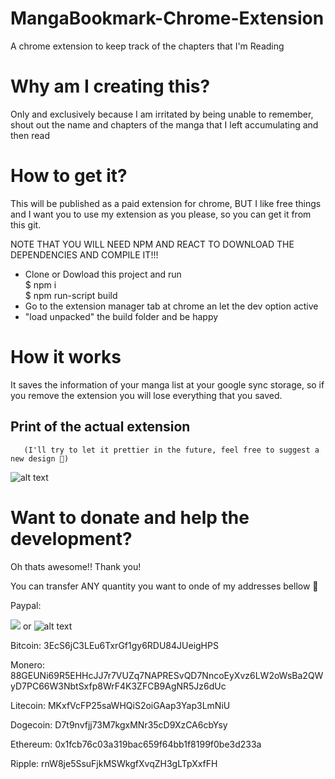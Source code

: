 # MangaBookmark-Chrome-Extension

A chrome extension to keep track of the chapters that I'm Reading

# Why am I creating this?

Only and exclusively because I am irritated by being unable to remember, shout out the name and chapters of the manga that I left accumulating and then read

# How to get it?

This will be published as a paid extension for chrome, BUT I like free things and I want you to use my extension as you please, so you can get it from this git.

NOTE THAT YOU WILL NEED NPM AND REACT TO DOWNLOAD THE DEPENDENCIES AND COMPILE IT!!!

- Clone or Dowload this project and run </br>
  \$ npm i</br>
  \$ npm run-script build
- Go to the extension manager tab at chrome an let the dev option active
- "load unpacked" the build folder and be happy

# How it works

It saves the information of your manga list at your google sync storage, so if you remove the extension you will lose everything that you saved.

## Print of the actual extension

       (I'll try to let it prettier in the future, feel free to suggest a new design 🥰)

![alt text](https://raw.githubusercontent.com/CodeWracker/MangaBookmark-Chrome-Extension/develop/doc_assets/p2.png)

# Want to donate and help the development?

Oh thats awesome!! Thank you!

You can transfer ANY quantity you want to onde of my addresses bellow 🥰

Paypal:

[![](https://raw.githubusercontent.com/CodeWracker/MangaBookmark-Chrome-Extension/develop/doc_assets/p3.png)](https://www.paypal.com/cgi-bin/webscr?cmd=_s-xclick&hosted_button_id=PEFYEJDSJTG7W")      or      ![alt text](https://raw.githubusercontent.com/CodeWracker/MangaBookmark-Chrome-Extension/develop/doc_assets/QR%20Code.png)

Bitcoin: 3EcS6jC3LEu6TxrGf1gy6RDU84JUeigHPS

Monero: 88GEUNi69R5EHHcJJ7r7VUZq7NAPRESvQD7NncoEyXvz6LW2oWsBa2QWyD7PC66W3NbtSxfp8WrF4K3ZFCB9AgNR5Jz6dUc

Litecoin: MKxfVcFP25saWHQiS2oiGAap3Yap3LmNiU

Dogecoin: D7t9nvfjj73M7kgxMNr35cD9XzCA6cbYsy

Ethereum: 0x1fcb76c03a319bac659f64bb1f8199f0be3d233a

Ripple: rnW8je5SsuFjkMSWkgfXvqZH3gLTpXxfFH
